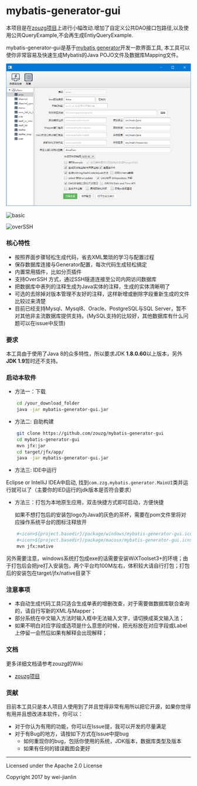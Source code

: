mybatis-generator-gui
==============
本项目是在[zouzg项目](https://github.com/zouzg/mybatis-generator-gui)上进行小幅改动.增加了自定义公共DAO接口包路径,以及使用公共QueryExample,不会再生成EntiyQueryExample.

mybatis-generator-gui是基于[mybatis generator](http://www.mybatis.org/generator/index.html)开发一款界面工具, 本工具可以使你非常容易及快速生成Mybatis的Java POJO文件及数据库Mapping文件。


![image](https://raw.githubusercontent.com/wei-jianlin/mybatis-generator-gui/master/readmeimages/TIM%E6%88%AA%E5%9B%BE20190510153846.png)


![basic](https://user-images.githubusercontent.com/3505708/51911610-45754980-240d-11e9-85ad-643e55cafab2.png)


![overSSH](https://user-images.githubusercontent.com/3505708/51911646-5920b000-240d-11e9-9048-738306a56d14.png)

### 核心特性
* 按照界面步骤轻松生成代码，省去XML繁琐的学习与配置过程
* 保存数据库连接与Generator配置，每次代码生成轻松搞定
* 内置常用插件，比如分页插件
* 支持OverSSH 方式，通过SSH隧道连接至公司内网访问数据库
* 把数据库中表列的注释生成为Java实体的注释，生成的实体清晰明了
* 可选的去除掉对版本管理不友好的注释，这样新增或删除字段重新生成的文件比较过来清楚
* 目前已经支持Mysql、Mysql8、Oracle、PostgreSQL与SQL Server，暂不对其他非主流数据库提供支持。(MySQL支持的比较好，其他数据库有什么问题可以在issue中反馈)

### 要求
本工具由于使用了Java 8的众多特性，所以要求JDK <strong>1.8.0.60</strong>以上版本，另外<strong>JDK 1.9</strong>暂时还不支持。


### 启动本软件

* 方法一：下载
```bash
    cd /your_download_folder
    java -jar mybatis-generator-gui.jar
```
* 方法二: 自助构建

```bash
    git clone https://github.com/zouzg/mybatis-generator-gui
    cd mybatis-generator-gui
    mvn jfx:jar
    cd target/jfx/app/
    java -jar mybatis-generator-gui.jar
```

* 方法三: IDE中运行

Eclipse or IntelliJ IDEA中启动, 找到```com.zzg.mybatis.generator.MainUI```类并运行就可以了（主要你的IED运行的jdk版本是否符合要求）

- 方法三：打包为本地原生应用，双击快捷方式即可启动，方便快捷

  如果不想打包后的安装包logo为Java的灰色的茶杯，需要在pom文件里将对应操作系统平台的图标注释放开

```bash
	#<icon>${project.basedir}/package/windows/mybatis-generator-gui.ico</icon>为windows
	#<icon>${project.basedir}/package/macosx/mybatis-generator-gui.icns</icon>为mac
	mvn jfx:native
```

​	另外需要注意，windows系统打包成exe的话需要安装WiXToolset3+的环境；由于打包后会把jre打入安装包，两个平台均100M左右，体积较大请自行打包；打包后的安装包在target/jfx/native目录下

### 注意事项
* 本自动生成代码工具只适合生成单表的增删改查，对于需要做数据库联合查询的，请自行写新的XML与Mapper；
* 部分系统在中文输入方法时输入框中无法输入文字，请切换成英文输入法；
* 如果不明白对应字段或选项是什么意思的时候，把光标放在对应字段或Label上停留一会然后如果有解释会出现解释；


### 文档
更多详细文档请参考zouzg的Wiki
* [zouzg项目](https://github.com/zouzg/mybatis-generator-gui)


### 贡献
目前本工具只是本人项目人使用到了并且觉得非常有用所以把它开源，如果你觉得有用并且想改进本软件，你可以：
* 对于你认为有用的功能，你可以在Issue提，我可以开发的尽量满足
* 对于有Bug的地方，请按如下方式在Issue中提bug
    * 如何重现你的bug，包括你使用的系统，JDK版本，数据库类型及版本
    * 如果有任何的错误截图会更好

- - -
Licensed under the Apache 2.0 License

Copyright 2017 by wei-jianlin
